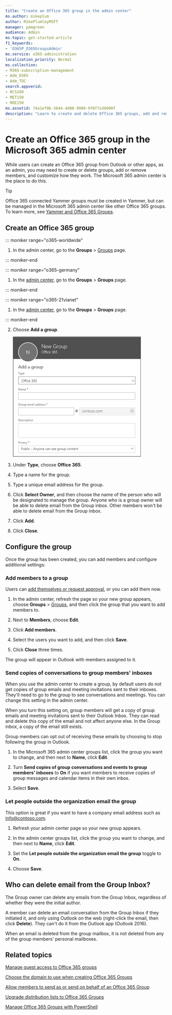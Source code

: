 ```yaml
---
title: "Create an Office 365 group in the admin center"
ms.author: mikeplum
author: MikePlumleyMSFT
manager: pamgreen
audience: Admin
ms.topic: get-started-article
f1_keywords:
- 'O365P_O365GroupsAdmin'
ms.service: o365-administration
localization_priority: Normal
ms.collection: 
- M365-subscription-management 
- Adm_O365
- Adm_TOC
search.appverid:
- BCS160
- MET150
- MOE150
ms.assetid: 74a1ef8b-3844-4d08-9980-9f8f7a36000f
description: "Learn to create and delete Office 365 groups, add and remove group members, and customize how the group works."
---
```


# Create an Office 365 group in the Microsoft 365 admin center
  
While users can create an Office 365 group from Outlook or other apps, as an admin, you may need to create or delete groups, add or remove members, and customize how they work. The Microsoft 365 admin center is the place to do this. 

> [!TIP]
> Office 365 connected Yammer groups must be created in Yammer, but can be managed in the Microsoft 365 admin center like other Office 365 groups. To learn more, see [Yammer and Office 365 Groups](https://support.office.com/article/d8c239dc-a48b-47ab-b85e-6b4b8191a869.aspx). 

## Create an Office 365 group

::: moniker range="o365-worldwide"

1. In the admin center, go to the **Groups** > [Groups](https://go.microsoft.com/fwlink/p/?linkid=2052855) page. 

::: moniker-end

::: moniker range="o365-germany"

1. In the [admin center](https://go.microsoft.com/fwlink/p/?linkid=848041), go to the **Groups** > **Groups** page. 

::: moniker-end

::: moniker range="o365-21vianet"

1. In the [admin center](https://go.microsoft.com/fwlink/p/?linkid=850627), go to the **Groups** > **Groups** page. 


::: moniker-end

2. Choose **Add a group**.
    
    ![Create a new Office 365 Group, a new distribution list, or a new security group](../media/a50b372c-feab-4ac5-90c3-e7fcb1ff649a.png)
  
3. Under **Type**, choose **Office 365**.

4. Type a name for the group.
    
5. Type a unique email address for the group.
    
6. Click **Select Owner**, and then choose the name of the person who will be designated to manage the group. Anyone who is a group owner will be able to delete email from the Group inbox. Other members won't be able to delete email from the Group inbox. 
    
7. Click **Add**.

8. Click **Close**.
    
## Configure the group

Once the group has been created, you can add members and configure additional settings:
  
### Add members to a group

Users can [add themselves or request approval](https://support.office.com/article/Join-a-group-in-Outlook-2e59e19c-b872-44c8-ae84-0acc4b79c45d), or you can add them now.

1. In the admin center, refresh the page so your new group appears, choose **Groups** \> [Groups](https://go.microsoft.com/fwlink/p/?linkid=2052855), and then click the group that you want to add members to.
    
3. Next to **Members**, choose **Edit**.

4. Click **Add members**.
    
5. Select the users you want to add, and then click **Save**.
    
6. Click **Close** three times. 
    
The group will appear in Outlook with members assigned to it.
  
### Send copies of conversations to group members' inboxes
  
When you use the admin center to create a group, by default users  do not get copies of group emails and meeting invitations sent to their inboxes. They'll need to go to the group to see conversations and meetings. You can change this setting in the admin center.

When you turn this setting on, group members will get a copy of group emails and meeting invitations sent to their Outlook Inbox. They can read and delete this copy of the email and not affect anyone else. In the Group inbox, a copy of the email still exists.

Group members can opt out of receiving these emails by choosing to stop following the group in Outlook.

1. In the Microsoft 365 admin center groups list, click the group you want to change, and then next to **Name**, click **Edit**.

2. Turn **Send copies of group conversations and events to group members' inboxes** to **On** if you want members to receive copies of group messages and calendar items in their own inbox.

3. Select **Save**.

### Let people outside the organization email the group

This option is great if you want to have a company email address such as info@contoso.com.
  
1. Refresh your admin center page so your new group appears.
    
2. In the admin center groups list, click the group you want to change, and then next to **Name**, click **Edit**. 
    
3. Set the **Let people outside the organization email the group** toggle to **On**.
    
4. Choose **Save**.

## Who can delete email from the Group Inbox?

The Group owner can delete any emails from the Group Inbox, regardless of whether they were the initial author.
  
A member can delete an email conversation from the Group Inbox if they initiated it, and only using Outlook on the web (right-click the email, then click **Delete**). They can't do it from the Outlook app (Outlook 2016).
  
When an email is deleted from the group mailbox, it is not deleted from any of the group members' personal mailboxes.

## Related topics

[Manage guest access to Office 365 groups](https://support.office.com/article/7c713d74-a144-4eab-92e7-d50df526ff96.aspx)

[Choose the domain to use when creating Office 365 Groups](choose-domain-to-create-groups.md)

[Allow members to send as or send on behalf of an Office 365 Group](allow-members-to-send-as-or-send-on-behalf-of-group.md)

[Upgrade distribution lists to Office 365 Groups](../manage/upgrade-distribution-lists.md)

[Manage Office 365 Groups with PowerShell](https://support.office.com/article/aeb669aa-1770-4537-9de2-a82ac11b0540)
